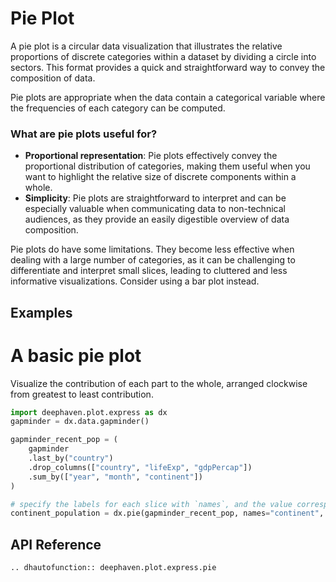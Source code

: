 # Pie Plot

A pie plot is a circular data visualization that illustrates the relative proportions of discrete categories within a dataset by dividing a circle into sectors. This format provides a quick and straightforward way to convey the composition of data.

Pie plots are appropriate when the data contain a categorical variable where the frequencies of each category can be computed.

### What are pie plots useful for?

- **Proportional representation**: Pie plots effectively convey the proportional distribution of categories, making them useful when you want to highlight the relative size of discrete components within a whole.
- **Simplicity**: Pie plots are straightforward to interpret and can be especially valuable when communicating data to non-technical audiences, as they provide an easily digestible overview of data composition.

Pie plots do have some limitations. They become less effective when dealing with a large number of categories, as it can be challenging to differentiate and interpret small slices, leading to cluttered and less informative visualizations. Consider using a bar plot instead.

## Examples

# A basic pie plot

Visualize the contribution of each part to the whole, arranged clockwise from greatest to least contribution.

```python order=continent_population,gapminder_recent_pop,gapminder
import deephaven.plot.express as dx
gapminder = dx.data.gapminder()

gapminder_recent_pop = (
    gapminder
    .last_by("country")
    .drop_columns(["country", "lifeExp", "gdpPercap"])
    .sum_by(["year", "month", "continent"])
)

# specify the labels for each slice with `names`, and the value corresponding to that label with `values`
continent_population = dx.pie(gapminder_recent_pop, names="continent", values="pop")
```

## API Reference
```{eval-rst}
.. dhautofunction:: deephaven.plot.express.pie
```